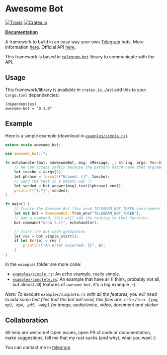 Awesome Bot
===========

[![Travis](https://travis-ci.org/rockneurotiko/awesome-bot.svg?branch=master)](https://travis-ci.org/rockneurotiko/awesome-bot)
[![Crates.io]()](https://crates.io/crates/telegram-bot)

[**Documentation**](http://web.neurotiko.com/awesome-bot/awesome_bot/)

A framework to build in an easy way your own [Telegram](https://telegram.org/) bots. More information [here](https://core.telegram.org/bots). Official API [here](https://core.telegram.org/bots/api).

This framework is based in [`telegram-bot`](https://github.com/LukasKalbertodt/telegram-bot) library to communicate with the API.

## Usage

This framework/library is available in `crates.io`. Just add this to your `Cargo.toml` dependencies:

```
[dependencies]
awesome-bot = "0.1.0"
```

## Example

Here is a simple example (download in [`examples/simple.rs`](https://github.com/rockneurotiko/awesome-bot/blob/master/examples/simple.rs)).

``` rust
extern crate awesome_bot;

use awesome_bot::*;

fn echohandler(bot: &AwesomeBot, msg: &Message, _: String, args: Vec<String>) {
    // We can access safely because the pattern match have that argument mandatory
    let toecho = &args[1];
    let phrase = format!("Echoed: {}", toecho);
    // Send the text in a beauty way :)
    let sended = bot.answer(msg).text(&phrase).end();
    println!("{:?}", sended);
}

fn main() {
    // Create the Awesome Bot (You need TELEGRAM_BOT_TOKEN environment with the token)
    let mut bot = AwesomeBot::from_env("TELEGRAM_BOT_TOKEN");
    // Add a command, this will add the routing to that function.
    bot.command("echo (.+)", echohandler);

    // Start the bot with getUpdates
    let res = bot.simple_start();
    if let Err(e) = res {
        println!("An error occurred: {}", e);
    }
}
```

In the `examples` folder are more code:

- [`examples/simple.rs`](https://github.com/rockneurotiko/awesome-bot/blob/master/examples/simple.rs): An echo example, really simple.
- [`examples/complete.rs`](https://github.com/rockneurotiko/awesome-bot/blob/master/examples/complete.rs): An example that have all (I think, probably not all, but almost all) features of `awesome-bot`, it's a big example ;-)

*Note: To execute `examples/complete.rs` with all the features, you will need to add some test files that the bot will send, this files are: `files/test.{jpg, mp3, mp4, pdf, webp}` for image, audio/voice, video, document and sticker*

## Collaboration

All help are welcome! Open issues, open PR of code or documentation, make suggestions, tell me that my rust sucks (and why), what you want :)

You can contact me in [telegram](https://telegram.me/rock_neurotiko).
